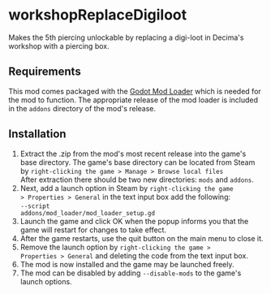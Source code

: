 # workshopReplaceDigiloot

Makes the 5th piercing unlockable by replacing a digi-loot in Decima's workshop with a piercing box.

## Requirements
This mod comes packaged with the [Godot Mod Loader](https://wiki.godotmodding.com/) which is needed for the mod to function. 
The appropriate release of the mod loader is included in the <code>addons</code> directory of the mod's release.

## Installation
1.	Extract the .zip from the mod's most recent release into the game's base directory. The game's base directory can be located from Steam by <code>right-clicking the game > Manage > Browse local files</code> <br />
	After extraction there should be two new directories: <code>mods</code> and <code>addons</code>. <br />
2.	Next, add a launch option in Steam by <code>right-clicking the game > Properties > General</code> in the text input box add the following:<br />
	<code>--script addons/mod_loader/mod_loader_setup.gd</code><br />
3.	Launch the game and click OK when the popup informs you that the game will restart for changes to take effect.
4.	After the game restarts, use the quit button on the main menu to close it.
5.	Remove the launch option by <code>right-clicking the game > Properties > General</code> and deleting the code from the text input box.
6.	The mod is now installed and the game may be launched freely.
7.	The mod can be disabled by adding <code>--disable-mods</code> to the game's launch options.